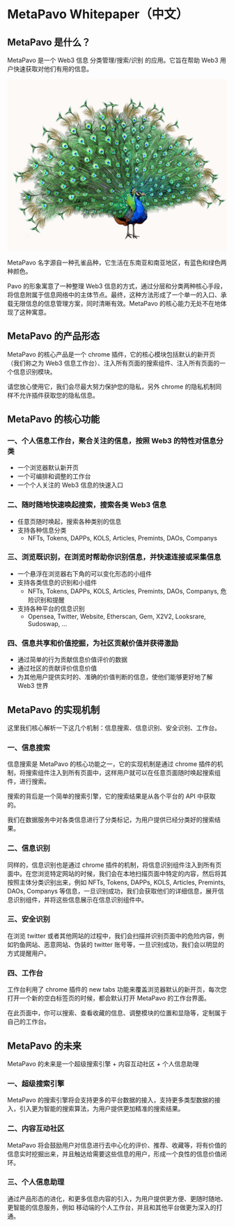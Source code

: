 # MetaPavo Whitepaper（中文）

## MetaPavo 是什么？

MetaPavo 是一个 Web3 信息 分类管理/搜索/识别 的应用。它旨在帮助 Web3 用户快速获取对他们有用的信息。

![](<.gitbook/assets/dreamstime_xxl_250002267 (2) (1).jpg>)

MetaPavo 名字源自一种孔雀品种，它生活在东南亚和南亚地区，有蓝色和绿色两种颜色。

Pavo 的形象寓意了一种整理 Web3 信息的方式，通过分层和分类两种核心手段，将信息附属于信息网络中的主体节点。最终，这种方法形成了一个单一的入口、承载无限信息的信息管理方案，同时清晰有效。MetaPavo 的核心能力无处不在地体现了这种寓意。

## MetaPavo 的产品形态

MetaPavo 的核心产品是一个 chrome 插件，它的核心模块包括默认的新开页（我们称之为 Web3 信息工作台）、注入所有页面的搜索组件、注入所有页面的一个信息识别模块。

请您放心使用它，我们会尽最大努力保护您的隐私，另外 chrome 的隐私机制同样不允许插件获取您的隐私信息。

## MetaPavo 的核心功能

### 一、个人信息工作台，聚合关注的信息，按照 Web3 的特性对信息分类

- 一个浏览器默认新开页
- 一个可编排和调整的工作台
- 一个个人关注的 Web3 信息的快速入口

### 二、随时随地快速唤起搜索，搜索各类 Web3 信息

- 任意页随时唤起，搜索各种类别的信息
- 支持各种信息分类
  - NFTs, Tokens, DAPPs, KOLS, Articles, Premints, DAOs, Companys

### 三、浏览既识别，在浏览时帮助你识别信息，并快速连接或采集信息

- 一个悬浮在浏览器右下角的可以变化形态的小组件
- 支持各类信息的识别和小组件
  - NFTs, Tokens, DAPPs, KOLS, Articles, Premints, DAOs, Companys, 危险识别和提醒
- 支持各种平台的信息识别
  - Opensea, Twitter, Website, Etherscan, Gem, X2V2, Looksrare, Sudoswap, ...

### 四、信息共享和价值挖掘，为社区贡献价值并获得激励

- 通过简单的行为贡献信息价值评价的数据
- 通过社区的贡献评价信息价值
- 为其他用户提供实时的、准确的价值判断的信息，使他们能够更好地了解 Web3 世界

## MetaPavo 的实现机制

这里我们核心解析一下这几个机制：信息搜索、信息识别、安全识别、工作台。

### 一、信息搜索

信息搜索是 MetaPavo 的核心功能之一，它的实现机制是通过 chrome 插件的机制，将搜索组件注入到所有页面中，这样用户就可以在任意页面随时唤起搜索组件，进行搜索。

搜索的背后是一个简单的搜索引擎，它的搜索结果是从各个平台的 API 中获取的。

我们在数据服务中对各类信息进行了分类标记，为用户提供已经分类好的搜索结果。

### 二、信息识别

同样的，信息识别也是通过 chrome 插件的机制，将信息识别组件注入到所有页面中。在您浏览特定网站的时候，我们会在本地扫描页面中特定的内容，然后将其按照主体分类识别出来，例如 NFTs, Tokens, DAPPs, KOLS, Articles, Premints, DAOs, Companys 等信息，一旦识别成功，我们会获取他们的详细信息，展开信息识别组件，并将这些信息展示在信息识别组件中。

### 三、安全识别

在浏览 twitter 或者其他网站的过程中，我们会扫描并识别页面中的危险内容，例如钓鱼网站、恶意网站、伪装的 twitter 账号等，一旦识别成功，我们会以明显的方式提醒用户。

### 四、工作台

工作台利用了 chrome 插件的 new tabs 功能来覆盖浏览器默认的新开页，每次您打开一个新的空白标签页的时候，都会默认打开 MetaPavo 的工作台界面。

在此页面中，你可以搜索、查看收藏的信息、调整模块的位置和显隐等，定制属于自己的工作台。

## MetaPavo 的未来

MetaPavo 的未来是一个超级搜索引擎 + 内容互动社区 + 个人信息助理

### 一、超级搜索引擎

MetaPavo 的搜索引擎将会支持更多的平台数据的接入，支持更多类型数据的接入，引入更为智能的搜索算法，为用户提供更加精准的搜索结果。

### 二、内容互动社区

MetaPavo 将会鼓励用户对信息进行去中心化的评价、推荐、收藏等，将有价值的信息实时挖掘出来，并且触达给需要这些信息的用户，形成一个良性的信息价值闭环。

### 三、个人信息助理

通过产品形态的进化，和更多信息内容的引入，为用户提供更方便、更随时随地、更智能的信息服务，例如 移动端的个人工作台，并且和其他平台做更为深入的打通。
